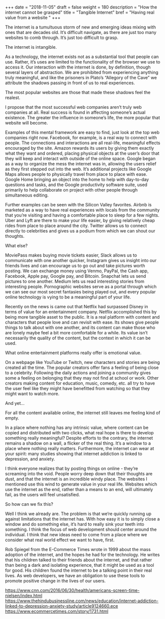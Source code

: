 +++
date = "2018-11-05"
draft = false
weight = 180
description = "How the internet cannot be grasped"
title = "Tangible Internet"
bref = "Having real value from a website "
+++

The internet is a tumultuous storm of new and emerging ideas mixing with ones that are decades old. It’s difficult navigate, as there are just too many websites to comb through. It’s just too difficult to grasp.

The internet is intangible.

As a technology, the internet exists not as a substantial tool that people can use. Rather, it’s uses are limited to the functionality of the browser we use to access it. Our interaction with the internet is done, by definition, though several layers of abstraction. We are prohibited from experiencing anything truly meaningful, and like the prisoners in Plato’s “Allegory of the Cave” we attribute the shadows passing in front of us to real experiences.

The most popular websites are those that made these shadows feel the realest.

I propose that the most successful web companies aren’t truly web companies at all. Real success is found in affecting someone’s actual existence. The greater the influence in someone’s life, the more popular that website will become. 

Examples of this mental framework are easy to find, just look at the top web companies right now. Facebook, for example, is a real way to connect with people. The connections and interactions are all real-life, meaningful effects encouraged by the site. Amazon rewards its users by giving them exactly what they want and ordered, placing physical objects at the user’s door that they will keep and interact with outside of the online space. Google began as a way to organize the mess the internet was in, allowing the users relief as they first stepped out into the web. It’s additional projects like Google Maps allows people to physically travel from place to place with ease. Google Home bringing an object into the home to help with day-to-day questions and tasks, and the Google productivity software suite, used primarily to help collaborate on project with other people through simultaneous editing. 

Further examples can be seen with the Silicon Valley favorites. Airbnb is marketed as a way to have real experiences with locals from the community that you’re visiting and having a comfortable place to sleep for a few nights. Uber and Lyft are there to make your life easier, by giving relatively cheap rides from place to place around the city. Twitter allows us to connect directly to celebrities and gives us a podium from which we can shout our thoughts. 

What else?

MoviePass makes buying movie tickets easier, Slack allows us to communicate with one another quicker, Instagram gives us insight into our friends lives and can encourage us to go out and take pictures worth posting. We can exchange money using Venmo, PayPal, the Cash app, Facebook, Apple pay, Google pay, and Bitcoin. Snapchat lets us send pictures to one another. Medium lets us read interesting stories from interesting people. Pornographic websites serve as a portal through which we can see our most secret fantasies being played out, and every popular online technology is vying to be a meaningful part of your life.

Recently on the news is came out that Netflix had surpassed Disney in terms of value for an entertainment company. Netflix accomplished this by being more tangible asset to the public. It is a real platform with content and characters that people love and can revisit with ease. Its shows give people things to talk about with one another, and its content can make those who are lonely maybe feel a bit more comfortable for a while. Its value isn’t necessarily the quality of the content, but the context in which it can be used. 

What online entertainment platforms really offer is emotional value. 

On a webpage like YouTube or Twitch, new characters and stories are being created all the time. The popular creators offer fans a feeling of being close to a celebrity. Following the daily actions and joining a community gives some a feeling on belonging that they may not find at school or work. Other creators making content for education, music, comedy, etc. all try to have the user feel like they might have benefitted from watching so that they might want to watch more.

And yet…

For all the content available online, the internet still leaves me feeling kind of empty. 

In a place where nothing has any intrinsic value, where content can be copied and distributed with two clicks, what real hope is there to develop something really meaningful? Despite efforts to the contrary, the internet remains a shadow on a wall, a flicker of the real thing. It’s a window to a place where nothing really matters. Furthermore, the internet can wear at your spirit: many studies showing that internet addiction is linked to depression, and anxiety. 

I think everyone realizes that by posting things on online - they’re screaming into the void. People worry deep down that their thoughts are dust, and that the internet is an incredible windy place. The websites I mentioned use this wind to generate value in your real life. Websites which use the internet as the end, rather than a means to an end, will ultimately fail, as the users will feel unsatisfied. 

So how can we fix this?

Well I think we already are. The problem is that we’re quickly running up against limitations that the internet has. With how easy it is to simply close a window and do something else, it’s hard to really sink your teeth into something. I think the focus of web development should center around the individual. I think that new ideas need to come from a place where we consider what real world effect we want to have, first.

Rob Spiegel from the E-Commerce Times wrote in 1999 about the mass adoption of the internet, and the hopes he had for the technology. He writes that his children talked to their friends about the internet, and that rather than being a dark and isolating experience, that it might be used as a tool for good. His children found the internet to be a talking point in their real lives. As web developers, we have an obligation to use these tools to promote positive change in the lives of our users.


https://www.cnn.com/2016/06/30/health/americans-screen-time-nielsen/index.html
https://www.thehindubusinessline.com/news/education/internet-addiction-linked-to-depression-anxiety-study/article9124660.ece
https://www.ecommercetimes.com/story/1731.html
